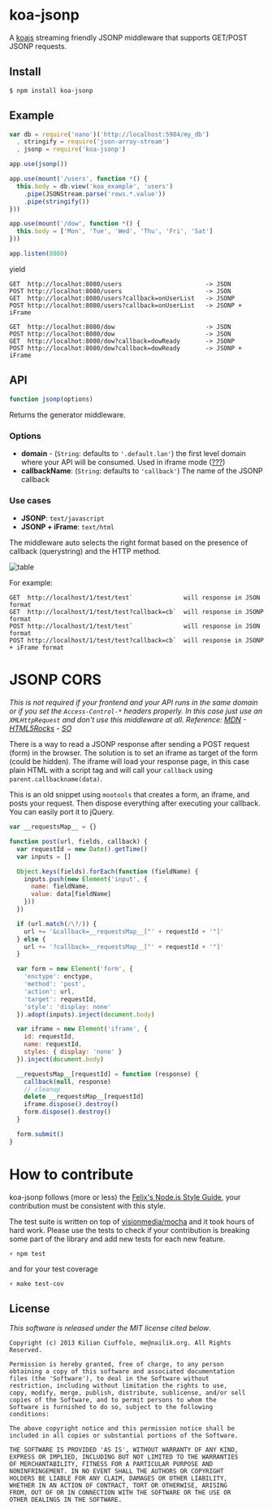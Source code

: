 # koa-jsonp
A [koajs](https://github.com/koajs/koa) streaming friendly JSONP middleware that supports GET/POST JSONP requests.

## Install
    $ npm install koa-jsonp

## Example

```js
var db = require('nano')('http://localhost:5984/my_db')
  , stringify = require('json-array-stream')
  , jsonp = require('koa-jsonp')

app.use(jsonp())

app.use(mount('/users', function *() {
  this.body = db.view('koa_example', 'users')
    .pipe(JSONStream.parse('rows.*.value'))
    .pipe(stringify())
}))

app.use(mount('/dow', function *() {
  this.body = ['Mon', 'Tue', 'Wed', 'Thu', 'Fri', 'Sat']
}))

app.listen(8080)
```

yield

    GET  http://localhot:8080/users                       -> JSON
    POST http://localhot:8080/users                       -> JSON
    GET  http://localhot:8080/users?callback=onUserList   -> JSONP
    POST http://localhot:8080/users?callback=onUserList   -> JSONP + iFrame

    GET  http://localhot:8080/dow                         -> JSON
    POST http://localhot:8080/dow                         -> JSON
    GET  http://localhot:8080/dow?callback=dowReady       -> JSONP
    POST http://localhot:8080/dow?callback=dowReady       -> JSONP + iFrame

## API

```js
function jsonp(options)
```

Returns the generator middleware.

### Options
* **domain** - (`String`: defaults to `'.default.lan'`) the first level domain where your API will be consumed. Used in iframe mode ([???](#cors))
* **callbackName**: (`String`: defaults to `'callback'`) The name of the JSONP callback

### Use cases

* __JSONP__: `text/javascript`
* __JSONP + iFrame__: `text/html`

The middleware auto selects the right format based on the presence of callback (querystring) and the HTTP method.

![table](http://f.cl.ly/items/460B2P0h3m3c22000W1p/json-transport-0.1.0.png)

For example:

    GET  http://localhost/1/test/test`              will response in JSON format
    GET  http://localhost/1/test/test?callback=cb`  will response in JSONP format
    POST http://localhost/1/test/test`              will response in JSON format
    POST http://localhost/1/test/test?callback=cb`  will response in JSONP + iFrame format

# JSONP CORS

*This is not required if your frontend and your API runs in the same domain or if you set the `Access-Control-*` headers properly. In this case just use an `XMLHttpRequest` and don't use this middleware at all. Reference: [MDN](https://developer.mozilla.org/en/docs/HTTP/Access_control_CORS) - [HTML5Rocks](http://www.html5rocks.com/en/tutorials/cors/) - [SO](http://stackoverflow.com/questions/13146892/cors-access-control-allow-headers-wildcard-being-ignored)*

There is a way to read a JSONP response after sending a POST request (form) in the browser. The solution is to set an iframe as target of the form (could be hidden). The iframe will load your response page, in this case plain HTML with a script tag and will call your `callback` using `parent.callbackname(data)`.

This is an old snippet using `mootools` that creates a form, an iframe, and posts your request. Then dispose everything after executing your callback.
You can easily port it to jQuery.

```js
var __requestsMap__ = {}

function post(url, fields, callback) {
  var requestId = new Date().getTime()
  var inputs = []

  Object.keys(fields).forEach(function (fieldName) {
    inputs.push(new Element('input', {
      name: fieldName,
      value: data[fieldName]
    }))
  })

  if (url.match(/\?/)) {
    url += '&callback=__requestsMap__["' + requestId + '"]'
  } else {
    url += '?callback=__requestsMap__["' + requestId + '"]'
  }

  var form = new Element('form', {
    'enctype': enctype,
    'method': 'post',
    'action': url,
    'target': requestId,
    'style': 'display: none'
  }).adopt(inputs).inject(document.body)

  var iframe = new Element('iframe', {
    id: requestId,
    name: requestId,
    styles: { display: 'none' }
  }).inject(document.body)

  __requestsMap__[requestId] = function (response) {
    callback(null, response)
    // cleanup
    delete __requestsMap__[requestId]
    iframe.dispose().destroy()
    form.dispose().destroy()
  }

  form.submit()
}
```

# How to contribute

koa-jsonp follows (more or less) the [Felix's Node.js Style Guide](http://nodeguide.com/style.html), your contribution must be consistent with this style.

The test suite is written on top of [visionmedia/mocha](http://visionmedia.github.com/mocha/) and it took hours of hard work. Please use the tests to check if your contribution is breaking some part of the library and add new tests for each new feature.

    ⚡ npm test

and for your test coverage

    ⚡ make test-cov

## License

_This software is released under the MIT license cited below_.

    Copyright (c) 2013 Kilian Ciuffolo, me@nailik.org. All Rights Reserved.

    Permission is hereby granted, free of charge, to any person
    obtaining a copy of this software and associated documentation
    files (the 'Software'), to deal in the Software without
    restriction, including without limitation the rights to use,
    copy, modify, merge, publish, distribute, sublicense, and/or sell
    copies of the Software, and to permit persons to whom the
    Software is furnished to do so, subject to the following
    conditions:

    The above copyright notice and this permission notice shall be
    included in all copies or substantial portions of the Software.

    THE SOFTWARE IS PROVIDED 'AS IS', WITHOUT WARRANTY OF ANY KIND,
    EXPRESS OR IMPLIED, INCLUDING BUT NOT LIMITED TO THE WARRANTIES
    OF MERCHANTABILITY, FITNESS FOR A PARTICULAR PURPOSE AND
    NONINFRINGEMENT. IN NO EVENT SHALL THE AUTHORS OR COPYRIGHT
    HOLDERS BE LIABLE FOR ANY CLAIM, DAMAGES OR OTHER LIABILITY,
    WHETHER IN AN ACTION OF CONTRACT, TORT OR OTHERWISE, ARISING
    FROM, OUT OF OR IN CONNECTION WITH THE SOFTWARE OR THE USE OR
    OTHER DEALINGS IN THE SOFTWARE.
